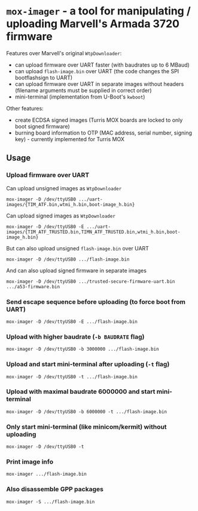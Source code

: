 # `mox-imager` - a tool for manipulating / uploading Marvell's Armada 3720 firmware

Features over Marvell's original `WtpDownloader`:
* can upload firmware over UART faster (with baudrates up to 6 MBaud)
* can upload `flash-image.bin` over UART (the code changes the SPI bootflashsign to UART)
* can upload firmware over UART in separate images without headers (filename arguments must be supplied in correct order)
* mini-terminal (implementation from U-Boot's `kwboot`)

Other features:
* create ECDSA signed images (Turris MOX boards are locked to only boot signed firmware)
* burning board information to OTP (MAC address, serial number, signing key) - currently implemented for Turris MOX

## Usage

### Upload firmware over UART

Can upload unsigned images as `WtpDownloader`
```
mox-imager -D /dev/ttyUSB0 .../uart-images/{TIM_ATF.bin,wtmi_h.bin,boot-image_h.bin}
```

Can upload signed images as `WtpDownloader`
```
mox-imager -D /dev/ttyUSB0 -E .../uart-images/{TIM_ATF_TRUSTED.bin,TIMN_ATF_TRUSTED.bin,wtmi_h.bin,boot-image_h.bin}
```

But can also upload unsigned `flash-image.bin` over UART
```
mox-imager -D /dev/ttyUSB0 .../flash-image.bin
```

And can also upload signed firmware in separate images
```
mox-imager -D /dev/ttyUSB0 .../trusted-secure-firmware-uart.bin .../a53-firmware.bin
```

### Send escape sequence before uploading (to force boot from UART)

```
mox-imager -D /dev/ttyUSB0 -E .../flash-image.bin
```

### Upload with higher baudrate (`-b BAUDRATE` flag)

```
mox-imager -D /dev/ttyUSB0 -b 3000000 .../flash-image.bin
```

### Upload and start mini-terminal after uploading (`-t` flag)

```
mox-imager -D /dev/ttyUSB0 -t .../flash-image.bin
```

### Upload with maximal baudrate 6000000 and start mini-terminal

```
mox-imager -D /dev/ttyUSB0 -b 6000000 -t .../flash-image.bin
```

### Only start mini-terminal (like minicom/kermit) without uploading

```
mox-imager -D /dev/ttyUSB0 -t
```

### Print image info

```
mox-imager .../flash-image.bin
```

### Also disassemble GPP packages

```
mox-imager -S .../flash-image.bin
```
